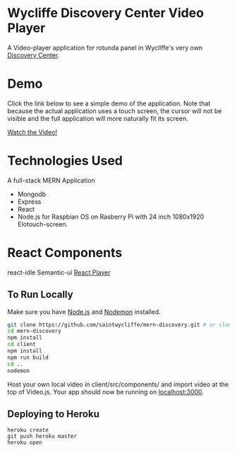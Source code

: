 # Wycliffe Discovery Center Video Player
 A Video-player application for rotunda panel in Wycliffe's very own [Discovery Center](https://www.wycliffe.org/discovery-center).

# Demo

Click the link below to see a simple demo of the application. Note that because the actual application uses a touch screen, the cursor will not be visible and the full application will more naturally fit its screen.

[Watch the Video!](https://youtu.be/rjnLcU37o1k)

# Technologies Used
A full-stack MERN Application
* Mongodb
* Express
* React
* Node.js
for Raspbian OS on Rasberry Pi with 24 inch 1080x1920 Elotouch-screen.

# React Components
react-idle
Semantic-ui
[React Player](https://www.npmjs.com/package/react-player)

## To Run Locally

Make sure you have [Node.js](http://nodejs.org/) and [Nodemon](https://www.npmjs.com/package/nodemon) installed.

```sh
git clone https://github.com/saintwycliffe/mern-discovery.git # or clone your own fork
cd mern-discovery
npm install
cd client
npm install
npm run build
cd ..
nodemon
```
Host your own local video in client/src/components/ and import video at the top of Video.js.
Your app should now be running on [localhost:3000](http://localhost:3000/).

## Deploying to Heroku

```
heroku create
git push heroku master
heroku open
```
